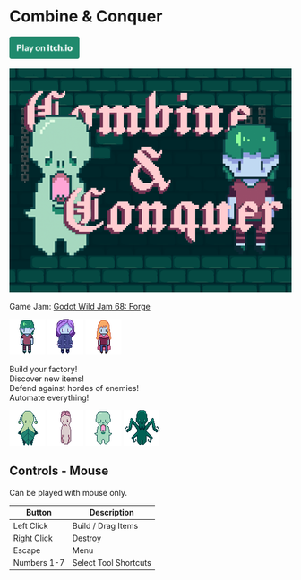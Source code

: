 # Combine & Conquer

[<img src="Images/play_now_button.png" alt="Play Now" height="40" />](https://chimpchimp.itch.io/combine-and-conquer)

[![Combine & Conquer Banner](Images/banner.png)](https://chimpchimp.itch.io/combine-and-conquer)


Game Jam: [Godot Wild Jam 68: Forge](https://itch.io/jam/godot-wild-jam-68)

<img alt="Hero 1" src="Images/scaled_fighters/hero_1.png" width="64" height="64" />
<img alt="Hero 2" src="Images/scaled_fighters/hero_2.png" width="64" height="64" />
<img alt="Hero 3" src="Images/scaled_fighters/hero_3.png" width="64" height="64" />

Build your factory!  
Discover new items!  
Defend against hordes of enemies!  
Automate everything!  

<img alt="Enemy 1" src="Images/scaled_fighters/enemy_1.png" width="64" height="64" />
<img alt="Enemy 2" src="Images/scaled_fighters/enemy_2.png" width="64" height="64" />
<img alt="Enemy 3" src="Images/scaled_fighters/enemy_3.png" width="64" height="64" />
<img alt="Enemy 4" src="Images/scaled_fighters/enemy_4.png" width="64" height="64" />

## Controls - Mouse

Can be played with mouse only.

| Button      | Description          |
| ----------- | -------------------- |
| Left Click  |  Build / Drag Items  |
| Right Click | Destroy              |
| Escape      | Menu                 |
| Numbers 1-7 | Select Tool Shortcuts|
